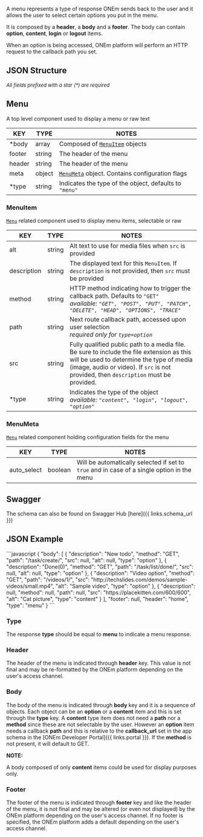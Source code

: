 A menu represents a type of response ONEm sends back to the user and it allows the user to select certain options you put in the menu.

It is composed by a **header**, a **body** and a **footer**. The body can contain **option**, **content**, **login** or **logout** items.

When an option is being accessed, ONEm platform will perform an HTTP request to the callback path you set.

## JSON Structure

<span style="font-size:13px;">_All fields prefixed with a star (*) are required_</span>


## Menu
A top level component used to display a menu or raw text

| KEY | TYPE | NOTES |
|-----|------|-------|
|*body|array|Composed of [`MenuItem`](#menuitem) objects|
|footer|string|The header of the menu|
|header|string|The header of the menu|
|meta|object|[`MenuMeta`](#menumeta) object. Contains configuration flags|
|*type|string|Indicates the type of the object, defaults to `"menu"`|

### MenuItem
[`Menu`](#menu) related component used to display menu items, selectable or
raw

| KEY | TYPE | NOTES |
|-----|------|-------|
|alt|string|Alt text to use for media files when `src` is provided|
|description|string|The displayed text for this `MenuItem`.  If `description` is not provided, then `src` must be provided|
|method|string|HTTP method indicating how to trigger the callback path. Defaults to `"GET"`<br> _available: `"GET", "POST", "PUT", "PATCH", "DELETE", "HEAD", "OPTIONS", "TRACE"`_|
|path|string|Next route callback path, accessed upon user selection <br> _required only for `type=option`_|
|src|string|Fully qualified public path to a media file.  Be sure to include the file extension as this will be used to determine the type of media (image, audio or video).  If `src` is not provided, then `description` must be provided.
|*type|string|Indicates the type of the object<br> _available: `"content", "login", "logout", "option"`_|

<!-- |text_search|string|If the user does not send a proper option marker and sends some input, this field will be used to search and narrow down the options against the user input. <br> max 1000 chars| -->


### MenuMeta
[`Menu`](#menu) related component holding configuration fields for the menu
 

| KEY | TYPE | NOTES |
|-----|------|-------|
|auto_select|boolean|Will be automatically selected if set to `true` and in case of a single option in the menu|


## Swagger

The schema can also be found on Swagger Hub [here]({{ links.schema_url }})

## JSON Example

<div style="max-height:300px;overflow:auto;">
```javascript
{
    "body": [
        {
            "description": "New todo",
            "method": "GET",
            "path": "/task/create/",
            "src": null,
            "alt": null,
            "type": "option"
        },
        {
            "description": "Done(0)",
            "method": "GET",
            "path": "/task/list/done/",
            "src": null,
            "alt": null,
            "type": "option"
        },
        {
            "description": "Video option",
            "method": "GET",
            "path": "/videos/1/",
            "src": "http://techslides.com/demos/sample-videos/small.mp4",
            "alt": "Sample video",
            "type": "option"
        },
        {
            "description": null,
            "method": null,
            "path": null,
            "src": "https://placekitten.com/600/600",
            "alt": "Cat picture",
            "type": "content"
        }
    ],
    "footer": null,
    "header": "home",
    "type": "menu"
}
```
</div>

### Type
The response **type** should be equal to **menu** to indicate a menu response.


### Header
The header of the menu is indicated through **header** key. This value is not final and may be re-formatted by the ONEm platform depending on the user's access channel.


### Body
The body of the menu is indicated through **body** key and it is a sequence of objects. Each object can be an **option** or a **content** item and this is set through the **type** key. A **content** type item does not need a **path** nor a **method** since these are not selectable by the user. However an **option** item needs a callback **path** and this is relative to the **callback_url** set in the app schema in the [ONEm Developer Portal]({{ links.portal }}). If the **method** is not present, it will default to GET.


**NOTE:**

A body composed of only **content** items could be used for display purposes only. 

### Footer
The footer of the menu is indicated through **footer** key and like the header of the menu, it is not final and may be altered (or even not displayed) by the ONEm platform depending on the user's access channel. If no footer is specified, the ONEm platform adds a default depending on the user's access channel.

